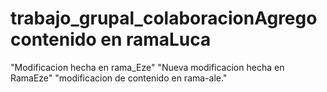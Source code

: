 # trabajo_grupal_colaboracionA g r e g o   c o n t e n i d o   e n   r a m a L u c a  
 "Modificacion hecha en rama_Eze" 
"Nueva modificacion hecha en RamaEze" 
"modificacion de contenido en rama-ale." 
